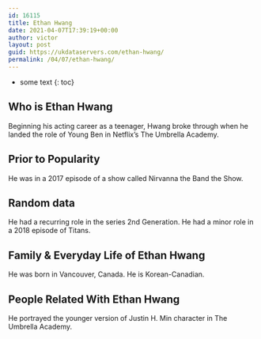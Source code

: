 ```yaml
---
id: 16115
title: Ethan Hwang
date: 2021-04-07T17:39:19+00:00
author: victor
layout: post
guid: https://ukdataservers.com/ethan-hwang/
permalink: /04/07/ethan-hwang/
---
```


* some text
{: toc}


## Who is Ethan Hwang



Beginning his acting career as a teenager, Hwang broke through when he landed the role of Young Ben in Netflix&#8217;s The Umbrella Academy.

                
                
                
## Prior to Popularity



He was in a 2017 episode of a show called Nirvanna the Band the Show.

                
                
                
## Random data



He had a recurring role in the series 2nd Generation. He had a minor role in a 2018 episode of Titans.

                
                
                
## Family & Everyday Life of Ethan Hwang



He was born in Vancouver, Canada. He is Korean-Canadian.  

                
                
                
## People Related With Ethan Hwang



He portrayed the younger version of Justin H. Min character in The Umbrella Academy.

                
              
            
          
          
          